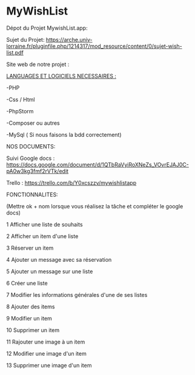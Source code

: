 # MyWishList



Dépot du Projet MywishList.app:

Sujet du Projet:
https://arche.univ-lorraine.fr/pluginfile.php/1214317/mod_resource/content/0/sujet-wish-list.pdf

Site web de notre projet :



<u>LANGUAGES ET LOGICIELS NECESSAIRES :</u>



-PHP

-Css / Html

-PhpStorm

-Composer ou autres

-MySql ( Si nous faisons la bdd correctement)



NOS DOCUMENTS:



Suivi Google docs : 
https://docs.google.com/document/d/1QTbRaVyiRoXNeZs_VOvrEJAJ0C-pA0w3kg3fmf2rVTk/edit

Trello : 
https://trello.com/b/Y0xcszzv/mywishlistapp




FONCTIONNALITES: 


(Mettre ok + nom lorsque vous réalisez la tâche et compléter le google docs)


1 Afficher une liste de souhaits

2 Afficher un item d'une liste

3 Réserver un item

4 Ajouter un message avec sa réservation

5 Ajouter un message sur une liste

6 Créer une liste

7 Modifier les informations générales d'une de ses listes

8 Ajouter des items

9 Modifier un item

10 Supprimer un item

11 Rajouter une image à un item

12 Modifier une image d'un item

13 Supprimer une image d'un item



